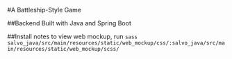 #A Battleship-Style Game

##Backend
Built with Java and Spring Boot



##Install notes
to view web mockup, run
`sass salvo_java/src/main/resources/static/web_mockup/css/:salvo_java/src/main/resources/static/web_mockup/scss/`